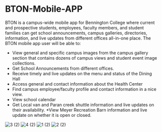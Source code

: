 # BTON-Mobile-APP
BTON is a campus-wide mobile app for Bennington College where current and prospective students, employees, faculty members, and student families can get school announcements, campus galleries, directories, information, and live updates from different offices all-in-one place. The BTON mobile app user will be able to:

* View general and specific campus images from the campus gallery section that contains dozens of campus views and student event image collections.
* Get School Announcements from different offices.
* Receive timely and live updates on the menu and status of the Dining Hall
* Access general and contact information about the Health Center
* Find campus employee/faculty profile and contact information in a nice view.
* View school calendar
* Get Local van and Paran creek shuttle information and live updates on their availability.
*View Meyer Recreation Barn information and live update on whether it is open or closed.


![3 (2)](https://user-images.githubusercontent.com/62855279/144115876-99b492ba-4e28-4641-8c39-0e91e9406926.jpg)
![4 (2)](https://user-images.githubusercontent.com/62855279/144115878-b4632609-9c81-4e19-b695-ddedbc8009c0.jpg)
![1 (2)](https://user-images.githubusercontent.com/62855279/144115879-d31ba41a-4832-42a2-9811-e2c97a63f37e.jpg)
![2 (2)](https://user-images.githubusercontent.com/62855279/144115881-0bb506d4-b6fb-47a9-92de-655577574005.jpg)
